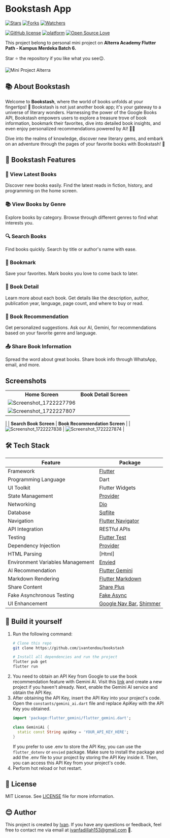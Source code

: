 # Bookstash App
[![Stars](https://img.shields.io/github/stars/ivantendou/bookstash.svg)](https://github.com/ivantendou/bookstash/stargazers)
[![Forks](https://img.shields.io/github/forks/ivantendou/bookstash.svg)](https://github.com/ivantendou/bookstash/network/members)
[![Watchers](https://img.shields.io/github/watchers/ivantendou/bookstash.svg)](https://github.com/ivantendou/bookstash/watchers)

[![GitHub license](https://img.shields.io/badge/License-MIT-blue.svg)](https://github.com/ivantendou/bookstash/blob/main/LICENSE)
[![platform](https://img.shields.io/badge/platform-Flutter-blue.svg)](https://flutter.dev/)
[![Open Source Love](https://badges.frapsoft.com/os/v2/open-source.svg?v=103)](https://github.com/ivantendou/bookstash)

This project belong to personal mini project on
**Alterra Academy Flutter Path - Kampus Merdeka Batch 6.**

Star ⭐ the repository if you like what you see😉.

![Mini Project Alterra](https://github.com/ivantendou/bookstash/assets/70643310/7b71c780-9af8-44fe-99c8-742248d0ca8a)

## 📚 About Bookstash
Welcome to **Bookstash**, where the world of books unfolds at your fingertips! 🌟 Bookstash is not just another book app; it's your gateway to a universe of literary wonders. Harnessing the power of the Google Books API, Bookstash empowers users to explore a treasure trove of book information, bookmark their favorites, dive into detailed book insights, and even enjoy personalized recommendations powered by AI! 🤖📖

Dive into the realms of knowledge, discover new literary gems, and embark on an adventure through the pages of your favorite books with Bookstash! 🚀


## 📘 Bookstash Features

### 🌟 View Latest Books
Discover new books easily. Find the latest reads in fiction, history, and programming on the home screen.
### 📚 View Books by Genre
Explore books by category. Browse through different genres to find what interests you.
### 🔍 Search Books
Find books quickly. Search by title or author's name with ease.
### 📌 Bookmark
Save your favorites. Mark books you love to come back to later.
### 📖 Book Detail
Learn more about each book. Get details like the description, author, publication year, language, page count, and where to buy or read.
### 🤖 Book Recommendation
Get personalized suggestions. Ask our AI, Gemini, for recommendations based on your favorite genre and language.
### 📤 Share Book Information
Spread the word about great books. Share book info through WhatsApp, email, and more.

## Screenshots

| | |
|:--:|:--:|
| **Home Screen** | **Book Detail Screen** |
| ![Screenshot_1722227796](https://github.com/user-attachments/assets/fdd74e6c-8fbc-45c8-ab01-7dff8b5bd692)
 | ![Screenshot_1722227807](https://github.com/user-attachments/assets/d952edb6-fe88-425f-a489-369bb312cf0d)
  |
| **Search Book Screen** | **Book Recommendation Screen** |
| ![Screenshot_1722227838](https://github.com/user-attachments/assets/419d61e3-1bcb-47d8-9951-cd8106a308d1)
 | ![Screenshot_1722227874](https://github.com/user-attachments/assets/e0b9ac93-bbab-4a0f-b2e5-9f155aaf6b4c)
 |

## 🛠️ Tech Stack
| Feature                             | Package                                                   |
|-------------------------------------|-----------------------------------------------------------|
| Framework                           | [Flutter](https://flutter.dev/)                           |
| Programming Language                | Dart                                                      |
| UI Toolkit                          | Flutter Widgets                                           |
| State Management                    | [Provider](https://pub.dev/packages/provider)             |
| Networking                          | [Dio](https://pub.dev/packages/dio)                       |
| Database                            | [Sqflite](https://pub.dev/packages/sqflite)               |
| Navigation                         | [Flutter Navigator](https://flutter.dev/docs/development/ui/navigation) |
| API Integration                     | RESTful APIs                                              |
| Testing                             | [Flutter Test](https://flutter.dev/docs/cookbook/testing/unit/introduction) |
| Dependency Injection                | [Provider](https://pub.dev/packages/provider)             |
| HTML Parsing                        | [Html]
| Environment Variables Management   | [Envied](https://pub.dev/packages/envied)                 |
| AI Recommendation                  | [Flutter Gemini](https://pub.dev/packages/flutter_gemini) |
| Markdown Rendering                  | [Flutter Markdown](https://pub.dev/packages/flutter_markdown) |
| Share Content                      | [Share Plus](https://pub.dev/packages/share_plus)         |
| Fake Asynchronous Testing          | [Fake Async](https://pub.dev/packages/fake_async)         |
| UI Enhancement                     | [Google Nav Bar](https://pub.dev/packages/google_nav_bar), [Shimmer](https://pub.dev/packages/shimmer) |


## :hammer: Build it yourself
1. Run the following command:
   ```bash
   # Clone this repo
   git clone https://github.com/ivantendou/bookstash

   # Install all dependencies and run the project
   flutter pub get
   flutter run
   ```
2. You need to obtain an API Key from Google to use the book recommendation feature with Gemini AI. Visit this [link](https://ai.google.dev) and create a new project if you haven't already. Next, enable the Gemini AI service and obtain the API Key.
3. After obtaining the API Key, insert the API Key into your project's code. Open the `constants/gemini_ai.dart` file and replace ApiKey with the API Key you obtained.
   ```dart
   import 'package:flutter_gemini/flutter_gemini.dart';

   class GeminiAi {
     static const String apiKey = 'YOUR_API_KEY_HERE';
   }
   ```
   If you prefer to use .env to store the API Key, you can use the `flutter_dotenv` or `envied` package. Make sure to install the package and add the .env file to your project by storing the API Key inside it. Then, you can access this API Key from your project's code.
4. Perform hot reload or hot restart.

## :newspaper: License
MIT License. See [LICENSE](./LICENSE) file for more information.

## 😊 Author
This project is created by [Ivan](https://github.com/ivantendou). If you have any questions or feedback, feel free to contact me via email at [ivanfadillah153@gmail.com](mailto:ivanfadillah153@gmail.com) 📧.

